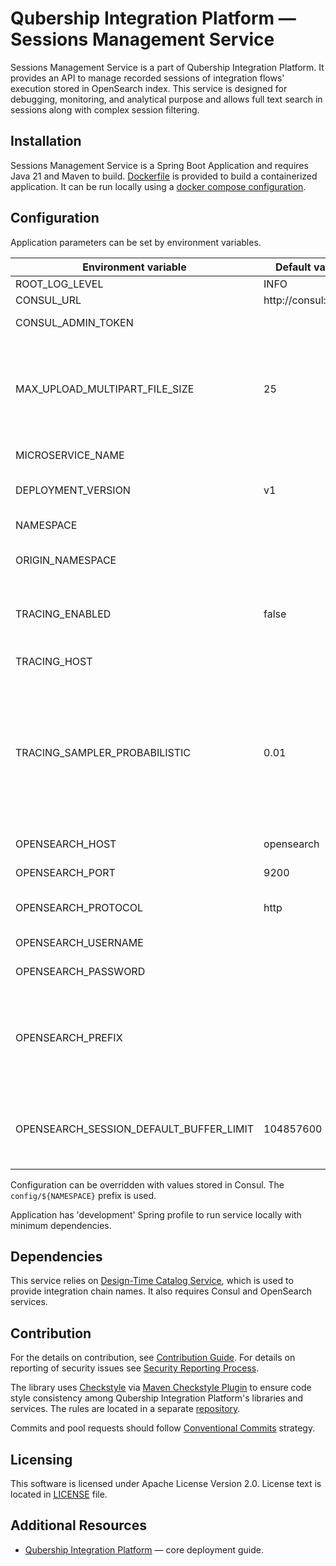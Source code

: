 # Qubership Integration Platform — Sessions Management Service

Sessions Management Service is a part of Qubership Integration Platform.
It provides an API to manage recorded sessions of integration flows' execution stored in OpenSearch index.
This service is designed for debugging, monitoring, and analytical purpose and allows full text search in sessions along with complex session filtering.

## Installation

Sessions Management Service is a Spring Boot Application and requires Java 21 and Maven to build.
[Dockerfile](Dockerfile) is provided to build a containerized application.
It can be run locally using a [docker compose configuration](https://github.com/Netcracker/qubership-integration-platform).

## Configuration

Application parameters can be set by environment variables.

| Environment variable                    | Default value      | Description                                                                                                                  |
|-----------------------------------------|--------------------|------------------------------------------------------------------------------------------------------------------------------|
| ROOT_LOG_LEVEL                          | INFO               | Logging level                                                                                                                |
| CONSUL_URL                              | http://consul:8500 | Consul URL                                                                                                                   |
| CONSUL_ADMIN_TOKEN                      |                    | Consul assess token                                                                                                          |
| MAX_UPLOAD_MULTIPART_FILE_SIZE          | 25                 | Maximum file size to upload, MB. Limits data size for upload operations like sessions import.                                |
| MICROSERVICE_NAME                       |                    | Microservice name.                                                                                                           |
| DEPLOYMENT_VERSION                      | v1                 | Deployment version for bluegreen.                                                                                            |
| NAMESPACE                               |                    | Kubernetes namespace.                                                                                                        |
| ORIGIN_NAMESPACE                        |                    | Origin namespace for bluegreen.                                                                                              |
| TRACING_ENABLED                         | false              | If true, enables application tracing via OpenTelemetry protocol.                                                             |
| TRACING_HOST                            |                    | Tracing endpoint URL.                                                                                                        |
| TRACING_SAMPLER_PROBABILISTIC           | 0.01               | Tracing sampling probability. By default, application samples only 1% of requests to prevent overwhelming the trace backend. |
| OPENSEARCH_HOST                         | opensearch         | OpenSearch host name                                                                                                         |
| OPENSEARCH_PORT                         | 9200               | OpenSearch port                                                                                                              |
| OPENSEARCH_PROTOCOL                     | http               | OpenSearch service protocol                                                                                                  |
| OPENSEARCH_USERNAME                     |                    | OpenSearch username                                                                                                          |
| OPENSEARCH_PASSWORD                     |                    | OpenSearch password                                                                                                          |
| OPENSEARCH_PREFIX                       |                    | A prefix string that is if not empty added followed by underscore to the OpenSearch index name.                              | 
| OPENSEARCH_SESSION_DEFAULT_BUFFER_LIMIT | 104857600          | Buffer limit for the OpenSearch response concumer, bytes.                                                                    |

Configuration can be overridden with values stored in Consul.
The ```config/${NAMESPACE}``` prefix is used.

Application has 'development' Spring profile to run service locally with minimum dependencies.

## Dependencies

This service relies on [Design-Time Catalog Service](https://github.com/Netcracker/qubership-integration-designtime-catalog), which is used to provide integration chain names.
It also requires Consul and OpenSearch services.

## Contribution

For the details on contribution, see [Contribution Guide](CONTRIBUTING.md). For details on reporting of security issues see [Security Reporting Process](SECURITY.md).

The library uses [Checkstyle](https://checkstyle.org/) via [Maven Checkstyle Plugin](https://maven.apache.org/plugins/maven-checkstyle-plugin/) to ensure code style consistency among Qubership Integration Platform's libraries and services. The rules are located in a separate [repository](https://github.com/Netcracker/qubership-integration-checkstyle).

Commits and pool requests should follow [Conventional Commits](https://www.conventionalcommits.org/en/v1.0.0/) strategy.

## Licensing

This software is licensed under Apache License Version 2.0. License text is located in [LICENSE](LICENSE) file.

## Additional Resources

- [Qubership Integration Platform](https://github.com/Netcracker/qubership-integration-platform) — сore deployment guide.
